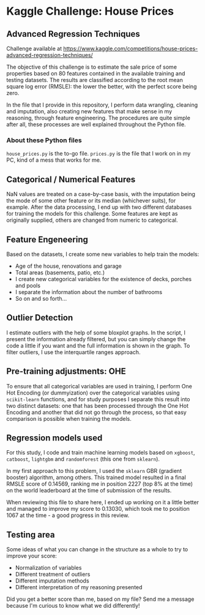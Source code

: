 # Kaggle Challenge: House Prices
## Advanced Regression Techniques
Challenge available at https://www.kaggle.com/competitions/house-prices-advanced-regression-techniques/

The objective of this challenge is to estimate the sale price of some properties based on 80 features contained in the available training and testing datasets. The results are classified according to the root mean square log error (RMSLE): the lower the better, with the perfect score being zero.

In the file that I provide in this repository, I perform data wrangling, cleaning and imputation, also creating new features that make sense in my reasoning, through feature engineering. The procedures are quite simple after all, these processes are well explained throughout the Python file.

### About these Python files
`house_prices.py` is the to-go file.
`prices.py` is the file that I work on in my PC, kind of a mess that works for me.

## Categorical / Numerical Features
NaN values ​​are treated on a case-by-case basis, with the imputation being the mode of some other feature or its median (whichever suits), for example. After the data processing, I end up with two different databases for training the models for this challenge. Some features are kept as originally supplied, others are changed from numeric to categorical.

## Feature Engeneering
Based on the datasets, I create some new variables to help train the models:
- Age of the house, renovations and garage
- Total areas (basements, patio, etc.)
- I create new categorical variables for the existence of decks, porches and pools
- I separate the information about the number of bathrooms
- So on and so forth...

## Outlier Detection
I estimate outliers with the help of some bloxplot graphs. In the script, I present the information already filtered, but you can simply change the code a little if you want and the full information is shown in the graph. To filter outliers, I use the interquartile ranges approach.

## Pre-training adjustments: OHE
To ensure that all categorical variables are used in training, I perform One Hot Encoding (or dummyization) over the categorical variables using `scikit-learn` functions, and for study purposes I separate this result into two distinct datasets: one that has been processed through the One Hot Encoding and another that did not go through the process, so that easy comparison is possible when training the models.

## Regression models used
For this study, I code and train machine learning models based on `xgboost`, `catboost`, `lightgbm` and `randomforest` (this one from `sklearn`).

In my first approach to this problem, I used the `sklearn` GBR (gradient booster) algorithm, among others. This trained model resulted in a final RMSLE score of 0.14569, ranking me in position 2227 (top 8% at the time) on the world leaderboard at the time of submission of the results.

When reviewing this file to share here, I ended up working on it a little better and managed to improve my score to 0.13030, which took me to position 1067 at the time - a good progress in this review.

## Testing area
Some ideas of what you can change in the structure as a whole to try to improve your score:
- Normalization of variables
- Different treatment of outliers
- Different imputation methods
- Different interpretation of my reasoning presented

Did you get a better score than me, based on my file? Send me a message because I'm curious to know what we did differently!

